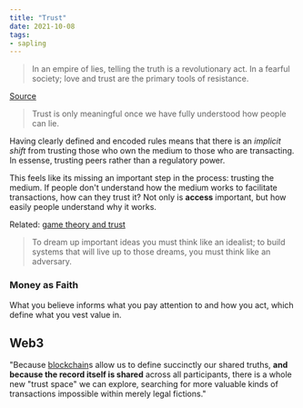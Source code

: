 ```yaml
---
title: "Trust"
date: 2021-10-08
tags:
- sapling
---
```


> In an empire of lies, telling the truth is a revolutionary act. In a fearful society; love and trust are the primary tools of resistance.

[Source](https://kernel.community/en/learn/module-0/trust)

> Trust is only meaningful once we have fully understood how people can lie.

Having clearly defined and encoded rules means that there is an *implicit shift* from trusting those who own the medium to those who are transacting. In essense, trusting peers rather than a regulatory power.

This feels like its missing an important step in the process: trusting the medium. If people don't understand how the medium works to facilitate transactions, how can they trust it? Not only is **access** important, but how easily people understand why it works.

Related: [game theory and trust](thoughts/game%20theory.md)

> To dream up important ideas you must think like an idealist; to build systems that will live up to those dreams, you must think like an adversary.

### Money as Faith
What you believe informs what you pay attention to and how you act, which define what you vest value in.

## Web3
"Because [blockchain](thoughts/blockchain.md)s allow us to define succinctly our shared truths, **and because the record itself is shared** across all participants, there is a whole new "trust space" we can explore, searching for more valuable kinds of transactions impossible within merely legal fictions."
